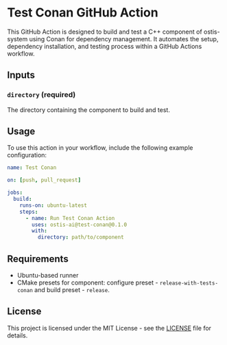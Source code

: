 # Test Conan GitHub Action

This GitHub Action is designed to build and test a C++ component of ostis-system using Conan for dependency management. It automates the setup, dependency installation, and testing process within a GitHub Actions workflow.

## Inputs

### `directory` (required)

The directory containing the component to build and test.

## Usage

To use this action in your workflow, include the following example configuration:

```yaml
name: Test Conan

on: [push, pull_request]

jobs:
  build:
    runs-on: ubuntu-latest
    steps:
      - name: Run Test Conan Action
        uses: ostis-ai@test-conan@0.1.0
        with:
          directory: path/to/component
```

## Requirements

- Ubuntu-based runner
- CMake presets for component: configure preset - `release-with-tests-conan` and build preset - `release`.

## License

This project is licensed under the MIT License - see the [LICENSE](LICENSE) file for details.
